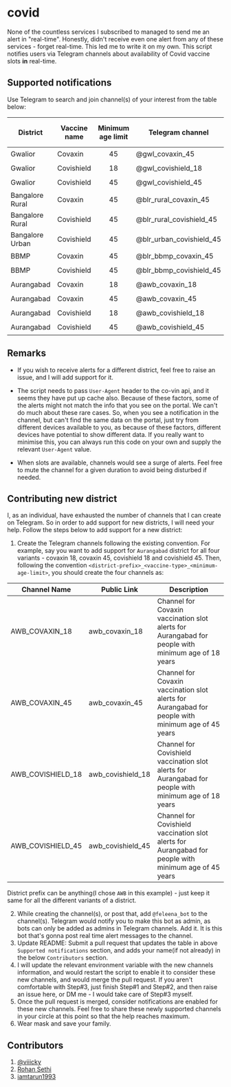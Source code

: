# covid
None of the countless services I subscribed to managed to send me an alert in "real-time". Honestly, didn't receive even one alert from any of these services - forget real-time. This led me to write it on my own. This script notifies users via Telegram channels about availability of Covid vaccine slots **in** real-time.

## Supported notifications
Use Telegram to search and join channel(s) of your interest from the table below:  

| District | Vaccine name | Minimum age limit | Telegram channel | Telegram channel status |
| --- | --- | :---: | --- | :---: |
| Gwalior | Covaxin | 45 | @gwl_covaxin_45 | 🟢 |
| Gwalior | Covishield | 18 | @gwl_covishield_18 | 🟢 |
| Gwalior | Covishield | 45 | @gwl_covishield_45 | 🟢 |
| Bangalore Rural | Covaxin | 45 | @blr_rural_covaxin_45 | 🟢 |
| Bangalore Rural | Covishield | 45 | @blr_rural_covishield_45 | 🟢 |
| Bangalore Urban | Covishield | 45 | @blr_urban_covishield_45 | 🟢 |
| BBMP | Covaxin | 45 | @blr_bbmp_covaxin_45 | 🟢 |
| BBMP | Covishield | 45 | @blr_bbmp_covishield_45 | 🟢 |
| Aurangabad | Covaxin | 18 | @awb_covaxin_18 | 🟢 |
| Aurangabad | Covaxin | 45 | @awb_covaxin_45 | 🟢 |
| Aurangabad | Covishield | 18 | @awb_covishield_18 | 🟢 |
| Aurangabad | Covishield | 45 | @awb_covishield_45 | 🟢 |

## Remarks
- If you wish to receive alerts for a different district, feel free to raise an issue, and I will add support for it.

- The script needs to pass `User-Agent` header to the co-vin api, and it seems they have put up cache also. Because of these factors, some of the alerts might not match the info that you see on the portal. We can't do much about these rare cases. So, when you see a notification in the channel, but can't find the same data on the portal, just try from different devices available to you, as because of these factors, different devices have potential to show different data. If you really want to minimise this, you can always run this code on your own and supply the relevant `User-Agent` value.

- When slots are available, channels would see a surge of alerts. Feel free to mute the channel for a given duration to avoid being disturbed if needed.

## Contributing new district
I, as an individual, have exhausted the number of channels that I can create on Telegram. So in order to add support for new districts, I will need your help. Follow the steps below to add support for a new district:
1. Create the Telegram channels following the existing convention. For example, say you want to add support for `Aurangabad` district for all four variants - covaxin 18, covaxin 45, covishield 18 and covishield 45. Then, following the convention `<district-prefix>_<vaccine-type>_<minimum-age-limit>`, you should create the four channels as:

  | Channel Name | Public Link | Description |
  | --- | --- | --- |
  | AWB_COVAXIN_18 | awb_covaxin_18 | Channel for Covaxin vaccination slot alerts for Aurangabad for people with minimum age of 18 years |
  | AWB_COVAXIN_45 | awb_covaxin_45 | Channel for Covaxin vaccination slot alerts for Aurangabad for people with minimum age of 45 years |
  | AWB_COVISHIELD_18 | awb_covishield_18 | Channel for Covishield vaccination slot alerts for Aurangabad for people with minimum age of 18 years |
  | AWB_COVISHIELD_45 | awb_covishield_45 | Channel for Covishield vaccination slot alerts for Aurangabad for people with minimum age of 45 years |
  
  District prefix can be anything(I chose `AWB` in this example) - just keep it same for all the different variants of a district.
  
2. While creating the channel(s), or post that, add `@feleena_bot` to the channel(s). Telegram would notify you to make this bot as admin, as bots can only be added as admins in Telegram channels. Add it. It is this bot that's gonna post real time alert messages to the channel.
3. Update README: Submit a pull request that updates the table in above `Supported notifications` section, and adds your name(if not already) in the below `Contributors` section.
4. I will update the relevant environment variable with the new channels information, and would restart the script to enable it to consider these new channels, and would merge the pull request. If you aren't comfortable with Step#3, just finish Step#1 and Step#2, and then raise an issue here, or DM me - I would take care of Step#3 myself.
5. Once the pull request is merged, consider notifications are enabled for these new channels. Feel free to share these newly supported channels in your circle at this point so that the help reaches maximum.
6. Wear mask and save your family.

## Contributors
1. [@viiicky](https://github.com/viiicky)
2. [Rohan Sethi](https://www.linkedin.com/in/rohan-sethi/)
3. [iamtarun1993](https://github.com/iamtarun1993)
